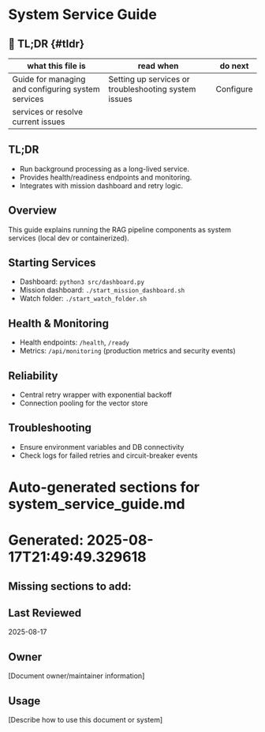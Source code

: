 # System Service Guide

## 🔎 TL;DR {#tldr}

| what this file is | read when | do next |
|---|---|---|
| Guide for managing and configuring system services | Setting up services or troubleshooting system issues | Configure
services or resolve current issues |



## TL;DR

- Run background processing as a long-lived service.
- Provides health/readiness endpoints and monitoring.
- Integrates with mission dashboard and retry logic.

## Overview

This guide explains running the RAG pipeline components as system services (local dev or containerized).

## Starting Services

- Dashboard: `python3 src/dashboard.py`
- Mission dashboard: `./start_mission_dashboard.sh`
- Watch folder: `./start_watch_folder.sh`

## Health & Monitoring

- Health endpoints: `/health`, `/ready`
- Metrics: `/api/monitoring` (production metrics and security events)

## Reliability

- Central retry wrapper with exponential backoff
- Connection pooling for the vector store

## Troubleshooting

- Ensure environment variables and DB connectivity
- Check logs for failed retries and circuit-breaker events

<!-- README_AUTOFIX_START -->
# Auto-generated sections for system_service_guide.md
# Generated: 2025-08-17T21:49:49.329618

## Missing sections to add:

## Last Reviewed

2025-08-17

## Owner

[Document owner/maintainer information]

## Usage

[Describe how to use this document or system]

<!-- README_AUTOFIX_END -->
